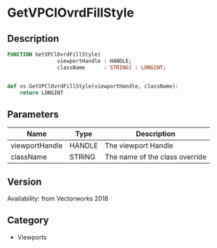 # GetVPClOvrdFillStyle

## Description
```pascal
FUNCTION GetVPClOvrdFillStyle(
				viewportHandle : HANDLE;
				className      : STRING) : LONGINT;
```

```python

def vs.GetVPClOvrdFillStyle(viewportHandle, className):
    return LONGINT
```

## Parameters
|Name|Type|Description|
|---|---|---|
|viewportHandle|HANDLE|The viewport Handle|
|className|STRING|The name of the class override|

## Version
Availability: from Vectorworks 2018
## Category
* Viewports

